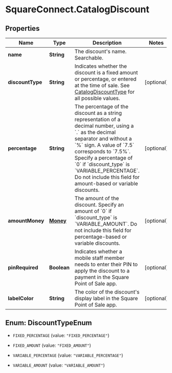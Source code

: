 # SquareConnect.CatalogDiscount

## Properties
Name | Type | Description | Notes
------------ | ------------- | ------------- | -------------
**name** | **String** | The discount&#39;s name. Searchable. | 
**discountType** | **String** | Indicates whether the discount is a fixed amount or percentage, or entered at the time of sale. See [CatalogDiscountType](#type-catalogdiscounttype) for all possible values. | [optional] 
**percentage** | **String** | The percentage of the discount as a string representation of a decimal number, using a &#x60;.&#x60; as the decimal separator and without a &#x60;%&#x60; sign. A value of &#x60;7.5&#x60; corresponds to &#x60;7.5%&#x60;. Specify a percentage of &#x60;0&#x60; if &#x60;discount_type&#x60; is &#x60;VARIABLE_PERCENTAGE&#x60;.  Do not include this field for amount-based or variable discounts. | [optional] 
**amountMoney** | [**Money**](Money.md) | The amount of the discount. Specify an amount of &#x60;0&#x60; if &#x60;discount_type&#x60; is &#x60;VARIABLE_AMOUNT&#x60;.  Do not include this field for percentage-based or variable discounts. | [optional] 
**pinRequired** | **Boolean** | Indicates whether a mobile staff member needs to enter their PIN to apply the discount to a payment in the Square Point of Sale app. | [optional] 
**labelColor** | **String** | The color of the discount&#39;s display label in the Square Point of Sale app. | [optional] 


<a name="DiscountTypeEnum"></a>
## Enum: DiscountTypeEnum


* `FIXED_PERCENTAGE` (value: `"FIXED_PERCENTAGE"`)

* `FIXED_AMOUNT` (value: `"FIXED_AMOUNT"`)

* `VARIABLE_PERCENTAGE` (value: `"VARIABLE_PERCENTAGE"`)

* `VARIABLE_AMOUNT` (value: `"VARIABLE_AMOUNT"`)




